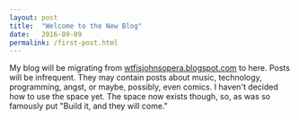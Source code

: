 ```yaml
---
layout: post
title:  "Welcome to the New Blog"
date:   2016-09-09
permalink: /first-post.html
---
```


My blog will be migrating from [wtfisjohnsopera.blogspot.com](http://wtfisjohnsopera.blogspot.com) to here. Posts will be infrequent. They may contain posts about music, technology, programming, angst, or maybe, possibly, even comics. I haven't decided how to use the space yet. The space now exists though, so, as was so famously put "Build it, and they will come."


